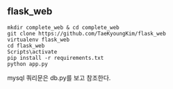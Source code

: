 ## flask_web

```
mkdir complete_web & cd complete_web
git clone https://github.com/TaeKyoungKim/flask_web
virtualenv flask_web
cd flask_web 
Scripts\activate
pip install -r requirements.txt
python app.py
```

mysql 쿼리문은 db.py를 보고 참조한다.







